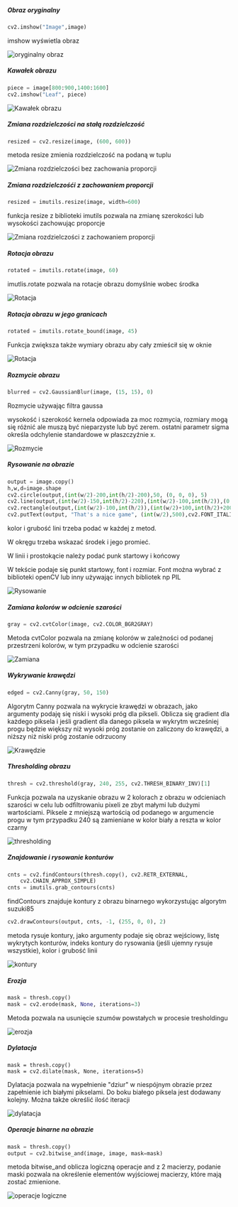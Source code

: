



##### Obraz oryginalny

```python
cv2.imshow("Image",image)
```

imshow wyświetla obraz

![oryginalny obraz](images/image-org.jpg)

##### Kawałek obrazu

```python
piece = image[800:900,1400:1600]
cv2.imshow("Leaf", piece)
```

![Kawałek obrazu](images/image-piece.jpg)

##### Zmiana rozdzielczości na stałą rozdzielczość

```python
resized = cv2.resize(image, (600, 600))
```

metoda resize zmienia rozdzielczość na podaną w tuplu

![Zmiana rozdzielczości bez zachowania proporcji](images/image-fixed-resize.jpg)



##### Zmiana rozdzielczośći z zachowaniem proporcji

```python
resized = imutils.resize(image, width=600)
```

funkcja resize z biblioteki imutils pozwala na zmianę szerokości lub wysokości zachowując proporcje

![Zmiana rozdzielczości z zachowaniem proporcji](images/image-ratio-resize.jpg)



##### Rotacja obrazu



```python
rotated = imutils.rotate(image, 60)
```



imutlis.rotate pozwala na rotacje obrazu domyślnie wobec środka

![Rotacja](images\image-rotated.jpg)



##### Rotacja obrazu w jego granicach

```python
rotated = imutils.rotate_bound(image, 45)
```



Funkcja zwiększa także wymiary obrazu aby cały zmieścił się w oknie



![Rotacja](images\image-rotated-inbound.jpg)



##### Rozmycie obrazu

```python
blurred = cv2.GaussianBlur(image, (15, 15), 0)
```

Rozmycie używając filtra gaussa

wysokość i szerokość kernela odpowiada za moc rozmycia, rozmiary mogą się różnić ale muszą być nieparzyste lub być zerem. ostatni parametr sigma określa odchylenie standardowe w płaszczyźnie x. 



![Rozmycie](images\image-blurred.jpg)



##### Rysowanie na obrazie

```python
output = image.copy()
h,w,d=image.shape
cv2.circle(output,(int(w/2)-200,int(h/2)-200),50, (0, 0, 0), 5)
cv2.line(output,(int(w/2)-150,int(h/2)-220),(int(w/2)-100,int(h/2)),(0,0,0),5)
cv2.rectangle(output,(int(w/2)-100,int(h/2)),(int(w/2)+100,int(h/2)+200),(0,0,255),25)
cv2.putText(output, "That's a nice game", (int(w/2),500),cv2.FONT_ITALIC,2.5, (123, 214, 15), 7)
```

kolor i grubość lini trzeba podać w każdej z metod. 

W okręgu trzeba wskazać środek i jego promieć.

W linii i prostokącie należy podać punk startowy i końcowy

W tekście podaje się punkt startowy, font i rozmiar. Font można wybrać z biblioteki openCV lub inny używając innych bibliotek np PIL

![Rysowanie](images\image-painted.jpg)



##### Zamiana kolorów w odcienie szarości

```python
gray = cv2.cvtColor(image, cv2.COLOR_BGR2GRAY)
```

Metoda cvtColor pozwala na zmianę kolorów w zależności od podanej przestrzeni kolorów, w tym przypadku w odcienie szarości

![Zamiana](images\pokemons-gray.jpg)



##### Wykrywanie krawędzi



```python
edged = cv2.Canny(gray, 50, 150)
```

Algorytm Canny pozwala na wykrycie krawędzi w obrazach, jako argumenty podaję się niski i wysoki próg dla pikseli. Oblicza się gradient dla każdego piksela i jeśli gradient dla danego piksela w wykrytm wcześniej progu będzie większy niż wysoki próg zostanie on zaliczony do krawędzi, a niższy niż niski próg zostanie odrzucony

![Krawędzie](images\pokemons-edged.jpg)





##### Thresholding obrazu



```python
thresh = cv2.threshold(gray, 240, 255, cv2.THRESH_BINARY_INV)[1]
```

Funkcja pozwala na uzyskanie obrazu w 2 kolorach z obrazu w odcieniach szarości w celu lub odfiltrowaniu pixeli ze zbyt małymi lub dużymi wartościami. Piksele z mniejszą wartością od podanego w argumencie progu w tym przypadku 240 są zamieniane w kolor biały a reszta w kolor czarny

![thresholding](images\pokemons-thresh.jpg)





##### Znajdowanie i rysowanie konturów



```python
cnts = cv2.findContours(thresh.copy(), cv2.RETR_EXTERNAL,
	cv2.CHAIN_APPROX_SIMPLE)
cnts = imutils.grab_contours(cnts)
```

findContours znajduje kontury z obrazu binarnego wykorzystując algorytm suzuki85 



```python
cv2.drawContours(output, cnts, -1, (255, 0, 0), 2)
```

metoda rysuje kontury, jako argumenty podaje się obraz wejściowy, listę wykrytych konturów, indeks kontury do rysowania (jeśli ujemny rysuje wszystkie), kolor i grubość linii

![kontury](images\pokemons-contours.jpg)





##### Erozja



```python
mask = thresh.copy()
mask = cv2.erode(mask, None, iterations=3)
```

Metoda pozwala na usunięcie szumów powstałych w procesie tresholdingu 

![erozja](images\pokemons-eroded.jpg)



##### Dylatacja

```
mask = thresh.copy()
mask = cv2.dilate(mask, None, iterations=5)
```

Dylatacja pozwala na wypełnienie "dziur" w niespójnym obrazie przez zapełnienie ich białymi pikselami. Do boku białego piksela jest dodawany kolejny. Można także określić ilość iteracji

![dylatacja](images\pokemons-dilated.jpg)



##### Operacje binarne na obrazie

```python
mask = thresh.copy()
output = cv2.bitwise_and(image, image, mask=mask)
```

metoda bitwise_and oblicza logiczną operacje and z 2 macierzy, podanie maski pozwala na określenie elementów wyjściowej macierzy, które mają zostać zmienione. 

![operacje logiczne](images\pokemons-bitwise.jpg)